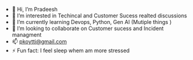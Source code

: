 - 👋 Hi, I’m Pradeesh
- 👀 I’m interested in Techincal and Customer Sucess realted discussions
- 🌱 I’m currently learning Devops, Python, Gen AI (Mutiple things )
- 💞️ I’m looking to collaborate on Customer sucess and Incident managment 
- 📫 pkoytti@gmail.com
- ⚡ Fun fact: I feel sleep whem am more stressed

<!---
pkoytti/pkoytti is a ✨ special ✨ repository because its `README.md` (this file) appears on your GitHub profile.
You can click the Preview link to take a look at your changes.
--->
